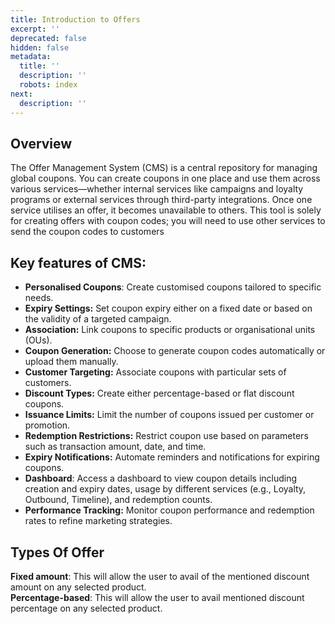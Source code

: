```yaml
---
title: Introduction to Offers
excerpt: ''
deprecated: false
hidden: false
metadata:
  title: ''
  description: ''
  robots: index
next:
  description: ''
---
```

## Overview

The Offer Management System (CMS) is a central repository for managing global coupons. You can create coupons in one place and use them across various services—whether internal services like campaigns and loyalty programs or external services through third-party integrations. Once one service utilises an offer, it becomes unavailable to others. This tool is solely for creating offers with coupon codes; you will need to use other services to send the coupon codes to customers

## Key features of CMS:

* **Personalised Coupons**: Create customised coupons tailored to specific needs.
* **Expiry Settings:** Set coupon expiry either on a fixed date or based on the validity of a targeted campaign.
* **Association:** Link coupons to specific products or organisational units (OUs).
* **Coupon Generation:** Choose to generate coupon codes automatically or upload them manually.
* **Customer Targeting:** Associate coupons with particular sets of customers.
* **Discount Types:** Create either percentage-based or flat discount coupons.
* **Issuance Limits:** Limit the number of coupons issued per customer or promotion.
* **Redemption Restrictions:** Restrict coupon use based on parameters such as transaction amount, date, and time.
* **Expiry Notifications:** Automate reminders and notifications for expiring coupons.
* **Dashboard**: Access a dashboard to view coupon details including creation and expiry dates, usage by different services (e.g., Loyalty, Outbound, Timeline), and redemption counts.
* **Performance Tracking:** Monitor coupon performance and redemption rates to refine marketing strategies.

## Types Of Offer

**Fixed amount**: This will allow the user to avail of the mentioned discount amount on any selected product.\
**Percentage-based**: This will allow the user to avail mentioned discount percentage on any selected product.
